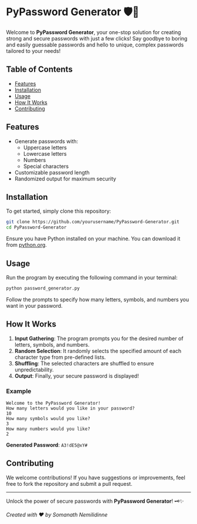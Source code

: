 # PyPassword Generator 🛡️🔑

Welcome to **PyPassword Generator**, your one-stop solution for creating strong and secure passwords with just a few clicks! Say goodbye to boring and easily guessable passwords and hello to unique, complex passwords tailored to your needs!

## Table of Contents

- [Features](#features)
- [Installation](#installation)
- [Usage](#usage)
- [How It Works](#how-it-works)
- [Contributing](#contributing)

## Features

- Generate passwords with:
  - Uppercase letters
  - Lowercase letters
  - Numbers
  - Special characters
- Customizable password length
- Randomized output for maximum security

## Installation

To get started, simply clone this repository:

```bash
git clone https://github.com/yourusername/PyPassword-Generator.git
cd PyPassword-Generator
```

Ensure you have Python installed on your machine. You can download it from [python.org](https://www.python.org/downloads/).

## Usage

Run the program by executing the following command in your terminal:

```bash
python password_generator.py
```

Follow the prompts to specify how many letters, symbols, and numbers you want in your password.

## How It Works

1. **Input Gathering**: The program prompts you for the desired number of letters, symbols, and numbers.
2. **Random Selection**: It randomly selects the specified amount of each character type from pre-defined lists.
3. **Shuffling**: The selected characters are shuffled to ensure unpredictability.
4. **Output**: Finally, your secure password is displayed!

### Example

```
Welcome to the PyPassword Generator!
How many letters would you like in your password?
10
How many symbols would you like?
3
How many numbers would you like?
2
```

**Generated Password**: `A3!dE5@xY#`


## Contributing

We welcome contributions! If you have suggestions or improvements, feel free to fork the repository and submit a pull request.

---

Unlock the power of secure passwords with **PyPassword Generator**! 🗝️✨

*Created with ❤️ by Somanath Nemilidinne*
